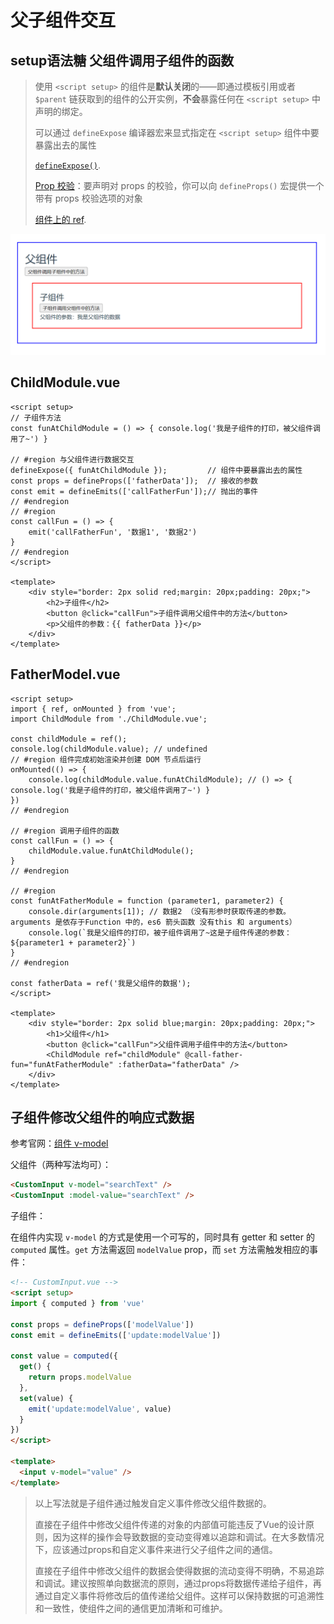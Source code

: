 # 父子组件交互

## setup语法糖 父组件调用子组件的函数

> 使用 `<script setup>` 的组件是**默认关闭**的——即通过模板引用或者 `$parent` 链获取到的组件的公开实例，**不会**暴露任何在 `<script setup>` 中声明的绑定。
>
> 可以通过 `defineExpose` 编译器宏来显式指定在 `<script setup>` 组件中要暴露出去的属性
>
> [`defineExpose()`](https://cn.vuejs.org/api/sfc-script-setup.html#defineexpose).
>
> [Prop 校验](https://cn.vuejs.org/guide/components/props.html#prop-validation)：要声明对 props 的校验，你可以向 `defineProps()` 宏提供一个带有 props 校验选项的对象
>
> [组件上的 ref](https://cn.vuejs.org/guide/essentials/template-refs.html#ref-on-component).

![image-20230508103434698](01.父子组件交互-数据互通、方法互调.assets/image-20230508103434698.png)

## ChildModule.vue

```vue
<script setup>
// 子组件方法
const funAtChildModule = () => { console.log('我是子组件的打印，被父组件调用了~') }

// #region 与父组件进行数据交互
defineExpose({ funAtChildModule });         // 组件中要暴露出去的属性
const props = defineProps(['fatherData']);  // 接收的参数
const emit = defineEmits(['callFatherFun']);// 抛出的事件
// #endregion
// #region
const callFun = () => {
    emit('callFatherFun', '数据1', '数据2')
}
// #endregion
</script>

<template>
    <div style="border: 2px solid red;margin: 20px;padding: 20px;">
        <h2>子组件</h2>
        <button @click="callFun">子组件调用父组件中的方法</button>
        <p>父组件的参数：{{ fatherData }}</p>
    </div>
</template>
```



## FatherModel.vue

```vue
<script setup>
import { ref, onMounted } from 'vue';
import ChildModule from './ChildModule.vue';

const childModule = ref();
console.log(childModule.value); // undefined
// #region 组件完成初始渲染并创建 DOM 节点后运行
onMounted(() => {
    console.log(childModule.value.funAtChildModule); // () => { console.log('我是子组件的打印，被父组件调用了~') }
})
// #endregion

// #region 调用子组件的函数
const callFun = () => {
    childModule.value.funAtChildModule();
}
// #endregion

// #region 
const funAtFatherModule = function (parameter1, parameter2) {
    console.dir(arguments[1]); // 数据2 （没有形参时获取传递的参数。arguments 是依存于Function 中的，es6 箭头函数 没有this 和 arguments）
    console.log(`我是父组件的打印，被子组件调用了~这是子组件传递的参数：${parameter1 + parameter2}`)
}
// #endregion

const fatherData = ref('我是父组件的数据');
</script>

<template>
    <div style="border: 2px solid blue;margin: 20px;padding: 20px;">
        <h1>父组件</h1>
        <button @click="callFun">父组件调用子组件中的方法</button>
        <ChildModule ref="childModule" @call-father-fun="funAtFatherModule" :fatherData="fatherData" />
    </div>
</template>
```

## 子组件修改父组件的响应式数据

参考官网：[组件 v-model](https://cn.vuejs.org/guide/components/v-model.html) 

父组件（两种写法均可）：

```html
<CustomInput v-model="searchText" />
<CustomInput :model-value="searchText" />
```

子组件：

在组件内实现 `v-model` 的方式是使用一个可写的，同时具有 getter 和 setter 的 `computed` 属性。`get` 方法需返回 `modelValue` prop，而 `set` 方法需触发相应的事件：

```html
<!-- CustomInput.vue -->
<script setup>
import { computed } from 'vue'

const props = defineProps(['modelValue'])
const emit = defineEmits(['update:modelValue'])

const value = computed({
  get() {
    return props.modelValue
  },
  set(value) {
    emit('update:modelValue', value)
  }
})
</script>

<template>
  <input v-model="value" />
</template>
```

> 以上写法就是子组件通过触发自定义事件修改父组件数据的。
>
> 直接在子组件中修改父组件传递的对象的内部值可能违反了Vue的设计原则，因为这样的操作会导致数据的变动变得难以追踪和调试。在大多数情况下，应该通过props和自定义事件来进行父子组件之间的通信。
>
> 直接在子组件中修改父组件的数据会使得数据的流动变得不明确，不易追踪和调试。建议按照单向数据流的原则，通过props将数据传递给子组件，再通过自定义事件将修改后的值传递给父组件。这样可以保持数据的可追溯性和一致性，使组件之间的通信更加清晰和可维护。

